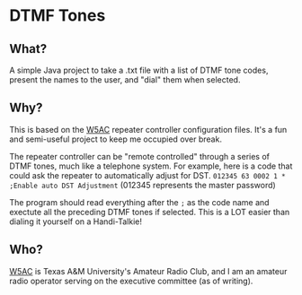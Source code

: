 # DTMF Tones

## What?
A simple Java project to take a .txt file with a list of DTMF tone codes, present the names to the user, and "dial" them when selected.

## Why?
This is based on the [W5AC](http://w5ac.tamu.edu) repeater controller configuration files. It's a fun and semi-useful project to keep me occupied over break.

The repeater controller can be "remote controlled" through a series of DTMF tones, much like a telephone system. For example, here is a code that could ask the repeater to automatically adjust for DST.
``012345 63 0002 1 * ;Enable auto DST Adjustment`` (012345 represents the master password)

The program should read everything after the ``;`` as the code name and exectute all the preceding DTMF tones if selected. This is a LOT easier than dialing it yourself on a Handi-Talkie!

## Who?
[W5AC](http://w5ac.tamu.edu) is Texas A&M University's Amateur Radio Club, and I am an amateur radio operator serving on the executive committee (as of writing).
